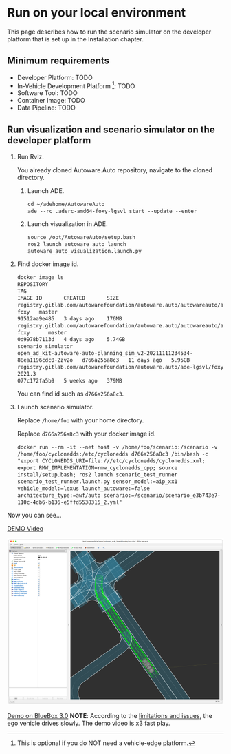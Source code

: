 # Run on your local environment

This page describes how to run the scenario simulator on the developer platform that is set up in the Installation chapter.

## Minimum requirements

- Developer Platform: TODO
- In-Vehicle Development Platform [^1]: TODO
- Software Tool: TODO
- Container Image: TODO
- Data Pipeline: TODO

[^1]: This is optional if you do NOT need a vehicle-edge platform.

## Run visualization and scenario simulator on the developer platform

1. Run Rviz.

   You already cloned Autoware.Auto repository, navigate to the cloned directory.

   1. Launch ADE.

      ```console
      cd ~/adehome/AutowareAuto
      ade --rc .aderc-amd64-foxy-lgsvl start --update --enter
      ```

   1. Launch visualization in ADE.

      ```console
      source /opt/AutowareAuto/setup.bash
      ros2 launch autoware_auto_launch autoware_auto_visualization.launch.py
      ```

1. Find docker image id.

   ```console
   docker image ls
   REPOSITORY                                                                            TAG                                                                           IMAGE ID       CREATED       SIZE
   registry.gitlab.com/autowarefoundation/autoware.auto/autowareauto/amd64/binary-foxy   master                                                                        91512aa9e485   3 days ago    176MB
   registry.gitlab.com/autowarefoundation/autoware.auto/autowareauto/amd64/ade-foxy      master                                                                        0d9978b7113d   4 days ago    5.74GB
   scenario_simulator                                                                    open_ad_kit-autoware-auto-planning_sim_v2-20211111234534-88ea1196cdc0-2zv2o   d766a256a8c3   11 days ago   5.95GB
   registry.gitlab.com/autowarefoundation/autoware.auto/ade-lgsvl/foxy                   2021.3                                                                        077c172fa5b9   5 weeks ago   379MB

   ```

   You can find id such as `d766a256a8c3`.

1. Launch scenario simulator.

   Replace `/home/foo` with your home directory.

   Replace `d766a256a8c3` with your docker image id.

   ```console
   docker run --rm -it --net host -v /home/foo/scenario:/scenario -v /home/foo/cyclonedds:/etc/cyclonedds d766a256a8c3 /bin/bash -c "export CYCLONEDDS_URI=file:///etc/cyclonedds/cyclonedds.xml; export RMW_IMPLEMENTATION=rmw_cyclonedds_cpp; source install/setup.bash; ros2 launch scenario_test_runner scenario_test_runner.launch.py sensor_model:=aip_xx1 vehicle_model:=lexus launch_autoware:=false architecture_type:=awf/auto scenario:=/scenario/scenario_e3b743e7-110c-4db6-b136-e5ffd5538315_2.yml"
   ```

Now you can see...

[DEMO Video](../../installation/images/run-autoware/scenario_e3b743e7-110c-4db6-b136-e5ffd5538315_2.mp4)

![DEMO](../../installation/images/run-autoware/demo.png)

[Demo on BlueBox 3.0](../../installation/images/run-autoware/Run_on_BlueBox3.0.mp4)
__NOTE__: According to the [limitations and issues](../limitations-and-issues/limitations-and-issues.md), the ego vehicle drives slowly. The demo video is x3 fast play.

